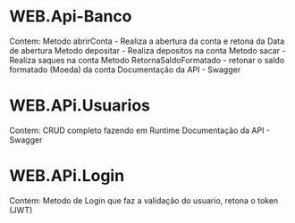 # WEB.Api-Banco
Contem:
  Metodo abrirConta - Realiza a abertura da conta e retona da Data de abertura
  Metodo depositar - Realiza depositos na conta
  Metodo sacar - Realiza saques na conta
  Metodo RetornaSaldoFormatado - retonar o saldo formatado (Moeda) da conta
  Documentação da API - Swagger
# WEB.APi.Usuarios
Contem:
  CRUD completo fazendo em Runtime
  Documentação da API - Swagger
# WEB.APi.Login
Contem:
  Metodo de Login que faz a validação do usuario, retona o token (JWT)